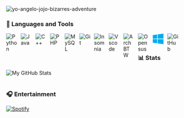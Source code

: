 
![yo-angelo-jojo-bizarres-adventure](https://github.com/Domefemia/Domefemia/assets/50798132/665d441c-649f-46c0-ab52-62f6f678bda6)
### 🧰 Languages and Tools

<img align="left" alt="Python" width="30px" style="padding-right:10px;" src="https://cdn.jsdelivr.net/gh/devicons/devicon/icons/python/python-original.svg" />
<img align="left" alt="Java" width="30px" style="padding-right:10px;" src="https://cdn.jsdelivr.net/gh/devicons/devicon/icons/java/java-original.svg"/>
<img align="left" alt="C++" width="30px" style="padding-right:10px;" src="https://cdn.jsdelivr.net/gh/devicons/devicon/icons/cplusplus/cplusplus-original.svg" />
<img align="left" alt="PHP" width="30px" style="padding-right:10px;" src="https://cdn.jsdelivr.net/gh/devicons/devicon/icons/php/php-original.svg" />
<img align="left" alt="MySQL" width="30px" style="padding-right:10px;" src="https://cdn.jsdelivr.net/gh/devicons/devicon/icons/mysql/mysql-original.svg" />
<img align="left" alt="Git" width="30px" style="padding-right:10px;" src="https://cdn.jsdelivr.net/gh/devicons/devicon/icons/git/git-original.svg" />
<img align="left" alt="Insomnia" width="30px" style="padding-right:10px;" src="https://www.svgrepo.com/show/353904/insomnia.svg" />
<img align="left" alt="Vscode" width="30px" style="padding-right:10px;" src="https://cdn.jsdelivr.net/gh/devicons/devicon/icons/vscode/vscode-original.svg" />
<a href="https://media.tenor.com/ssCPzcgyycIAAAPo/arch-linux-linux.mp4">
  <img align="left" alt="ArchBTW" width="30px" style="padding-right:10px;" src="https://cdn.discordapp.com/attachments/465234818352021524/1138502284435804170/arch-linux-optimized.svg">
</a> 
<img align="left" alt="Opensus" width="30px" style="padding-right:10px;" src="https://cdn.jsdelivr.net/gh/devicons/devicon/icons/opensuse/opensuse-original-wordmark.svg">
<a href="https://media.tenor.com/8WSXcjS7BAUAAAPo/windows.mp4">
  <img align="left" alt="Winzoz" width="30px" style="padding-right:10px;" src="https://github.com/devicons/devicon/blob/v2.15.1/icons/windows8/windows8-original.svg">
</a>
<img align="left" alt="GitHub" width="30px" style="padding-right:10px;" src="https://cdn.jsdelivr.net/gh/devicons/devicon/icons/github/github-original.svg" />
<br />

#

### 📊 Stats

![My GitHub Stats](https://github-readme-stats-sigma-five.vercel.app/api?username=Domefemia&show_icons=true&theme=github_dark_dimmed)

#

### 🎧 Entertainment
[![Spotify](https://spotify-github-profile.vercel.app/api/view?uid=jepayxl&background_color=24292f&bar_color_cover=true)](https://spotify-github-profile.vercel.app/api/view?uid=jepayxl&redirect=true)
